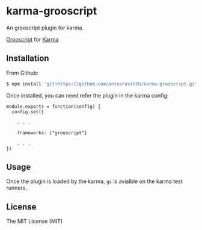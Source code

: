 karma-grooscript
==========

An grooscript plugin for karma.

[Grooscript](http://grooscript.org/) for [Karma](http://karma-runner.github.io)

Installation
------------

From Github:

```sh
$ npm install 'git+https://github.com/antoaravinth/karma-grooscript.git' --save-dev
```

Once installed, you can need refer the plugin in the karma config:

```
module.exports = function(config) {
  config.set({
  
    . . . 

    frameworks: ["grooscript"]

    . . . 
})
```

Usage
------

Once the plugin is loaded by the karma, `gs` is avialble on the karma test runners.

License
-------

The MIT License (MIT)